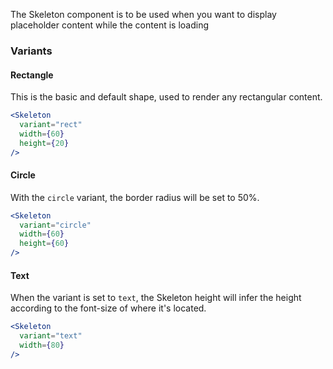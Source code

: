 The Skeleton component is to be used when you want to display placeholder content while the content is loading

### Variants

#### Rectangle

This is the basic and default shape, used to render any rectangular content.

```jsx
<Skeleton
  variant="rect"
  width={60}
  height={20}
/>
```

#### Circle

With the `circle` variant, the border radius will be set to 50%.

```jsx
<Skeleton
  variant="circle"
  width={60}
  height={60}
/>
```

#### Text

When the variant is set to `text`, the Skeleton height will infer the height according to the font-size of where it's located.

```jsx
<Skeleton
  variant="text"
  width={80}
/>
```
